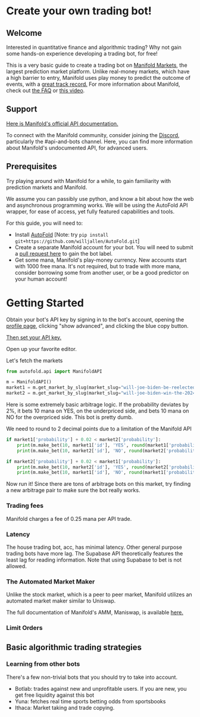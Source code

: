 # Create your own trading bot!

## Welcome

Interested in quantitative finance and algorithmic trading? Why not gain some hands-on experience developing a trading bot, for free! 

This is a very basic guide to create a trading bot on [Manifold Markets](https://manifold.markets/), the largest prediction market platform. 
Unlike real-money markets, which have a high barrier to entry, Manifold uses play money to predict the 
outcome of events, with a [great track record.](https://manifold.markets/calibration)
For more information about Manifold, check out [the FAQ](/faq) or [this video](https://www.youtube.com/watch?v=DB5TfX7eaVY&t=9s).

## Support

[Here is Manifold's official API documentation.](/faq)

To connect with the Manifold community, consider joining the [Discord](https://discord.com/invite/eHQBNBqXuh), particularly the #api-and-bots channel.
Here, you can find more information about Manifold's undocumented API, for advanced users.

## Prerequisites

Try playing around with Manifold for a while, to gain familiarity with prediction markets and Manifold.

We assume you can passibly use python, and know a bit about how the web and asynchronous programming works.
We will be using the AutoFold API wrapper, for ease of access, yet fully featured capabilities and tools.

For this guide, you will need to:
- Install [AutoFold](https://github.com/willjallen/AutoFold) [Note: try ```pip install git+https://github.com/willjallen/AutoFold.git```]
- Create a separate Manifold account for your bot. You will need to submit a [pull request here](https://github.com/manifoldmarkets/manifold/pulls) to gain the bot label.
- Get some mana, Manifold's play-money currency. New accounts start with 1000 free mana. 
It's not required, but to trade with more mana, consider borrowing some from another user, or be a good predictor on your human account!

# Getting Started
Obtain your bot's API key by signing in to the bot's account, opening the [profile page](https://manifold.markets/profile), 
clicking "show advanced", and clicking the blue copy button.

[Then set your API key.](https://manifoldbot.readthedocs.io/en/latest/getting_started/quickstart.html)

Open up your favorite editor.

Let's fetch the markets
```python
from autofold.api import ManifoldAPI

m = ManifoldAPI()
market1 = m.get_market_by_slug(market_slug="will-joe-biden-be-reelected-in-2024").result()
market2 = m.get_market_by_slug(market_slug="will-joe-biden-win-the-2024-us-pres").result()
```

Here is some extremely basic arbitrage logic. If the probability deviates by 2%, it bets 10 mana on YES, on the underpriced 
side, and bets 10 mana on NO for the overpriced side. This bot is pretty dumb.

We need to round to 2 decimal points due to a limitation of the Manifold API

```python
if market1['probability'] + 0.02 < market2['probability']:
    print(m.make_bet(10, market1['id'], 'YES', round(market1['probability'], 2) + 0.01).result())
    print(m.make_bet(10, market2['id'], 'NO', round(market2['probability'], 2) - 0.01).result())

if market2['probability'] + 0.02 < market1['probability']:
    print(m.make_bet(10, market2['id'], 'YES', round(market2['probability'], 2) + 0.01).result())
    print(m.make_bet(10, market1['id'], 'NO', round(market1['probability'], 2) - 0.01).result())
```

Now run it! Since there are tons of arbitrage bots on this market, try finding a new arbitrage pair to make sure the bot really works.

### Trading fees

Manifold charges a fee of 0.25 mana per API trade.

### Latency

The house trading bot, acc, has minimal latency. Other general purpose trading bots have more lag.
The Supabase API theoretically features the least lag for reading information. Note that using Supabase to bet is not allowed.

### The Automated Market Maker

Unlike the stock market, which is a peer to peer market, Manifold utilizes an automated market maker similar to Uniswap.

The full documentation of Manifold's AMM, Maniswap, is available [here.](https://manifoldmarkets.notion.site/Maniswap-ce406e1e897d417cbd491071ea8a0c39)

### Limit Orders

## Basic algorithmic trading strategies



### Learning from other bots

There's a few non-trivial bots that you should try to take into account. 

- Botlab: trades against new and unprofitable users. If you are new, you get free liquidity against this bot
- Yuna: fetches real time sports betting odds from sportsbooks
- Ithaca: Market taking and trade copying.